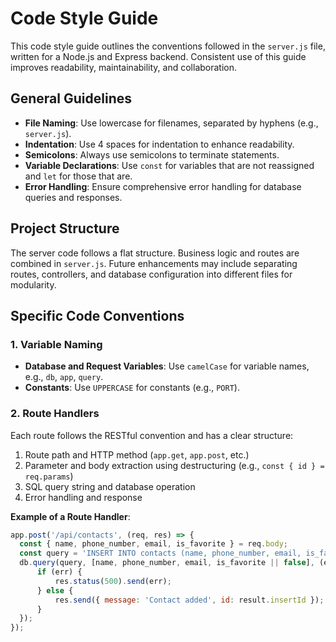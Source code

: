 # Code Style Guide

This code style guide outlines the conventions followed in the `server.js` file, written for a Node.js and Express backend. Consistent use of this guide improves readability, maintainability, and collaboration.

## General Guidelines

- **File Naming**: Use lowercase for filenames, separated by hyphens (e.g., `server.js`).
- **Indentation**: Use 4 spaces for indentation to enhance readability.
- **Semicolons**: Always use semicolons to terminate statements.
- **Variable Declarations**: Use `const` for variables that are not reassigned and `let` for those that are.
- **Error Handling**: Ensure comprehensive error handling for database queries and responses.

## Project Structure

The server code follows a flat structure. Business logic and routes are combined in `server.js`. Future enhancements may include separating routes, controllers, and database configuration into different files for modularity.

## Specific Code Conventions

### 1. Variable Naming

- **Database and Request Variables**: Use `camelCase` for variable names, e.g., `db`, `app`, `query`.
- **Constants**: Use `UPPERCASE` for constants (e.g., `PORT`).

### 2. Route Handlers

Each route follows the RESTful convention and has a clear structure:

1. Route path and HTTP method (`app.get`, `app.post`, etc.)
2. Parameter and body extraction using destructuring (e.g., `const { id } = req.params`)
3. SQL query string and database operation
4. Error handling and response

**Example of a Route Handler**:
```javascript
app.post('/api/contacts', (req, res) => {
  const { name, phone_number, email, is_favorite } = req.body;
  const query = 'INSERT INTO contacts (name, phone_number, email, is_favorite) VALUES (?, ?, ?, ?)';
  db.query(query, [name, phone_number, email, is_favorite || false], (err, result) => {
      if (err) {
          res.status(500).send(err);
      } else {
          res.send({ message: 'Contact added', id: result.insertId });
      }
  });
});
